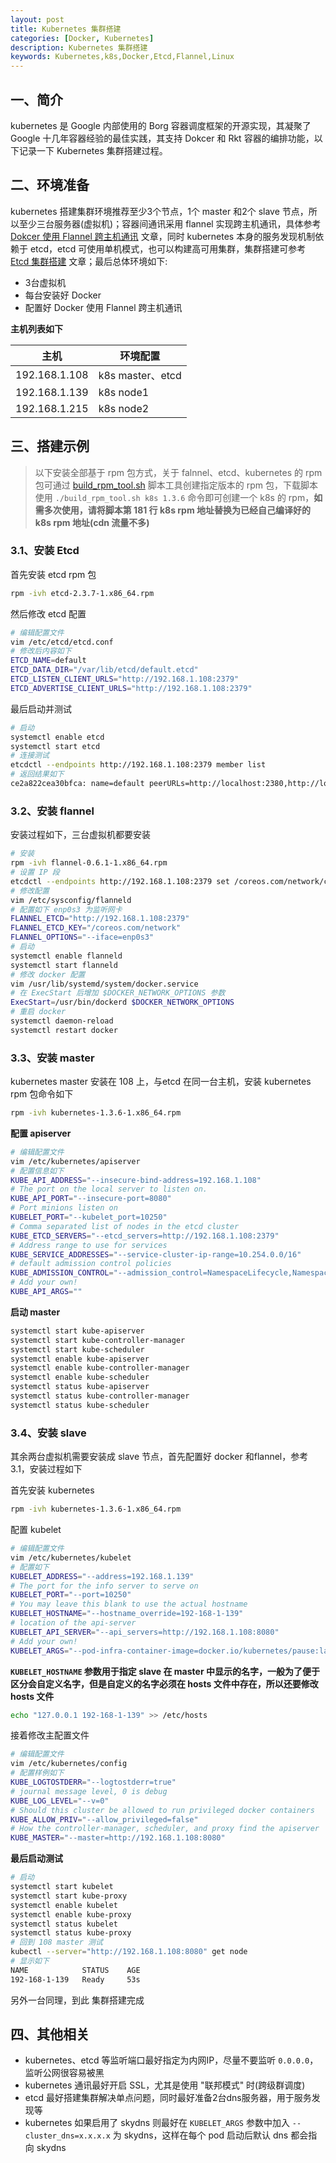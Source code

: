 ```yaml
---
layout: post
title: Kubernetes 集群搭建
categories: [Docker, Kubernetes]
description: Kubernetes 集群搭建
keywords: Kubernetes,k8s,Docker,Etcd,Flannel,Linux
---
```




## 一、简介

kubernetes 是 Google 内部使用的 Borg 容器调度框架的开源实现，其凝聚了 Google 十几年容器经验的最佳实践，其支持 Dokcer 和 Rkt 容器的编排功能，以下记录一下 Kubernetes 集群搭建过程。

## 二、环境准备

kubernetes 搭建集群环境推荐至少3个节点，1个 master 和2个 slave 节点，所以至少三台服务器(虚拟机)；容器间通讯采用 flannel 实现跨主机通讯，具体参考 [Dokcer 使用 Flannel 跨主机通讯](http://mritd.me/2016/09/03/Dokcer-%E4%BD%BF%E7%94%A8-Flannel-%E8%B7%A8%E4%B8%BB%E6%9C%BA%E9%80%9A%E8%AE%AF/) 文章，同时 kubernetes 本身的服务发现机制依赖于 etcd，etcd 可使用单机模式，也可以构建高可用集群，集群搭建可参考 [Etcd 集群搭建](http://mritd.me/2016/09/01/Etcd-%E9%9B%86%E7%BE%A4%E6%90%AD%E5%BB%BA/) 文章；最后总体环境如下:

<!--more-->

- 3台虚拟机
- 每台安装好 Docker
- 配置好 Docker 使用 Flannel 跨主机通讯

**主机列表如下**

|主机|环境配置|
|----|--------|
|192.168.1.108|k8s master、etcd|
|192.168.1.139|k8s node1|
|192.168.1.215|k8s node2|

## 三、搭建示例

> 以下安装全部基于 rpm 包方式，关于 falnnel、etcd、kubernetes 的 rpm 包可通过 [build\_rpm\_tool.sh](https://github.com/mritd/shell_scripts/blob/master/build_rpm_tool.sh) 脚本工具创建指定版本的 rpm 包，下载脚本使用 `./build_rpm_tool.sh k8s 1.3.6` 命令即可创建一个 k8s 的 rpm，**如需多次使用，请将脚本第 181 行 k8s rpm 地址替换为已经自己编译好的 k8s rpm 地址(cdn 流量不多)**


### 3.1、安装 Etcd

首先安装 etcd rpm 包

``` sh
rpm -ivh etcd-2.3.7-1.x86_64.rpm
```

然后修改 etcd 配置

``` sh
# 编辑配置文件
vim /etc/etcd/etcd.conf
# 修改后内容如下
ETCD_NAME=default
ETCD_DATA_DIR="/var/lib/etcd/default.etcd"
ETCD_LISTEN_CLIENT_URLS="http://192.168.1.108:2379"
ETCD_ADVERTISE_CLIENT_URLS="http://192.168.1.108:2379"
```

最后启动并测试

``` sh
# 启动
systemctl enable etcd
systemctl start etcd
# 连接测试
etcdctl --endpoints http://192.168.1.108:2379 member list
# 返回结果如下
ce2a822cea30bfca: name=default peerURLs=http://localhost:2380,http://localhost:7001 clientURLs=http://192.168.1.108:2379 isLeader=true
```

### 3.2、安装 flannel

安装过程如下，三台虚拟机都要安装

``` sh
# 安装
rpm -ivh flannel-0.6.1-1.x86_64.rpm
# 设置 IP 段
etcdctl --endpoints http://192.168.1.108:2379 set /coreos.com/network/config '{"NetWork":"10.0.0.0/16"}'
# 修改配置
vim /etc/sysconfig/flanneld
# 配置如下 enp0s3 为监听网卡
FLANNEL_ETCD="http://192.168.1.108:2379"
FLANNEL_ETCD_KEY="/coreos.com/network"
FLANNEL_OPTIONS="--iface=enp0s3"
# 启动
systemctl enable flanneld
systemctl start flanneld
# 修改 docker 配置
vim /usr/lib/systemd/system/docker.service
# 在 ExecStart 后增加 $DOCKER_NETWORK_OPTIONS 参数
ExecStart=/usr/bin/dockerd $DOCKER_NETWORK_OPTIONS
# 重启 docker
systemctl daemon-reload
systemctl restart docker
```

### 3.3、安装 master

kubernetes master 安装在 108 上，与etcd 在同一台主机，安装 kubernetes rpm 包命令如下

``` sh
rpm -ivh kubernetes-1.3.6-1.x86_64.rpm
```

**配置 apiserver**

``` sh
# 编辑配置文件
vim /etc/kubernetes/apiserver
# 配置信息如下
KUBE_API_ADDRESS="--insecure-bind-address=192.168.1.108"
# The port on the local server to listen on.
KUBE_API_PORT="--insecure-port=8080"
# Port minions listen on
KUBELET_PORT="--kubelet_port=10250"
# Comma separated list of nodes in the etcd cluster
KUBE_ETCD_SERVERS="--etcd_servers=http://192.168.1.108:2379"
# Address range to use for services
KUBE_SERVICE_ADDRESSES="--service-cluster-ip-range=10.254.0.0/16"
# default admission control policies
KUBE_ADMISSION_CONTROL="--admission_control=NamespaceLifecycle,NamespaceExists,LimitRanger,SecurityContextDeny,ServiceAccount,ResourceQuota"
# Add your own!
KUBE_API_ARGS=""
```


**启动 master**

``` sh
systemctl start kube-apiserver
systemctl start kube-controller-manager
systemctl start kube-scheduler
systemctl enable kube-apiserver
systemctl enable kube-controller-manager
systemctl enable kube-scheduler
systemctl status kube-apiserver
systemctl status kube-controller-manager
systemctl status kube-scheduler
```

### 3.4、安装 slave

其余两台虚拟机需要安装成 slave 节点，首先配置好 docker 和flannel，参考 3.1，安装过程如下

首先安装 kubernetes

``` sh
rpm -ivh kubernetes-1.3.6-1.x86_64.rpm
```

配置 kubelet

``` sh
# 编辑配置文件
vim /etc/kubernetes/kubelet
# 配置如下
KUBELET_ADDRESS="--address=192.168.1.139"
# The port for the info server to serve on
KUBELET_PORT="--port=10250"
# You may leave this blank to use the actual hostname
KUBELET_HOSTNAME="--hostname_override=192-168-1-139"
# location of the api-server
KUBELET_API_SERVER="--api_servers=http://192.168.1.108:8080"
# Add your own!
KUBELET_ARGS="--pod-infra-container-image=docker.io/kubernetes/pause:latest"
```

**`KUBELET_HOSTNAME` 参数用于指定 slave 在 master 中显示的名字，一般为了便于区分会自定义名字，但是自定义的名字必须在 hosts 文件中存在，所以还要修改 hosts 文件**

``` sh
echo "127.0.0.1 192-168-1-139" >> /etc/hosts
```

接着修改主配置文件

``` sh
# 编辑配置文件
vim /etc/kubernetes/config
# 配置样例如下
KUBE_LOGTOSTDERR="--logtostderr=true"
# journal message level, 0 is debug
KUBE_LOG_LEVEL="--v=0"
# Should this cluster be allowed to run privileged docker containers
KUBE_ALLOW_PRIV="--allow_privileged=false"
# How the controller-manager, scheduler, and proxy find the apiserver
KUBE_MASTER="--master=http://192.168.1.108:8080"
```

**最后启动测试**

``` sh
# 启动
systemctl start kubelet
systemctl start kube-proxy
systemctl enable kubelet
systemctl enable kube-proxy
systemctl status kubelet
systemctl status kube-proxy
# 回到 108 master 测试
kubectl --server="http://192.168.1.108:8080" get node
# 显示如下
NAME            STATUS    AGE
192-168-1-139   Ready     53s
```

另外一台同理，到此 集群搭建完成

## 四、其他相关

- kubernetes、etcd 等监听端口最好指定为内网IP，尽量不要监听 `0.0.0.0`，监听公网很容易被黑
- kubernetes 通讯最好开启 SSL，尤其是使用 "联邦模式" 时(跨级群调度)
- etcd 最好搭建集群解决单点问题，同时最好准备2台dns服务器，用于服务发现等
- kubernetes 如果启用了 skydns 则最好在 `KUBELET_ARGS` 参数中加入 `--cluster_dns=x.x.x.x` 为 skydns，这样在每个 pod 启动后默认 dns 都会指向 skydns
